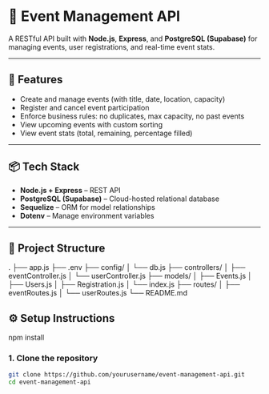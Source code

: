 # 🎉 Event Management API

A RESTful API built with **Node.js**, **Express**, and **PostgreSQL (Supabase)** for managing events, user registrations, and real-time event stats.

---

## 🚀 Features

- Create and manage events (with title, date, location, capacity)
- Register and cancel event participation
- Enforce business rules: no duplicates, max capacity, no past events
- View upcoming events with custom sorting
- View event stats (total, remaining, percentage filled)

---

## 📦 Tech Stack

- **Node.js + Express** – REST API
- **PostgreSQL (Supabase)** – Cloud-hosted relational database
- **Sequelize** – ORM for model relationships
- **Dotenv** – Manage environment variables

---
## 📁 Project Structure
.
├── app.js
├── .env
├── config/
│ └── db.js
├── controllers/
│ ├── eventController.js
│ └── userController.js
├── models/
│ ├── Events.js
│ ├── Users.js
│ ├── Registration.js
│ └── index.js
├── routes/
│ ├── eventRoutes.js
│ └── userRoutes.js
└── README.md

## ⚙️ Setup Instructions
npm install

### 1. Clone the repository

```bash
git clone https://github.com/yourusername/event-management-api.git
cd event-management-api
